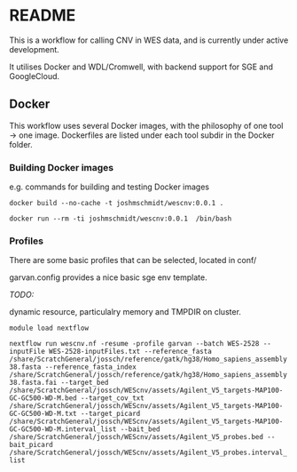 # README

This is a workflow for calling CNV in WES data, and is currently under active development.

It utilises Docker and WDL/Cromwell, with backend support for SGE and GoogleCloud.

## Docker

This workflow uses several Docker images, with the philosophy of one tool -> one image.
Dockerfiles are listed under each tool subdir in the Docker folder.

### Building Docker images

e.g. commands for building and testing Docker images


`docker build --no-cache -t joshmschmidt/wescnv:0.0.1 .`


`docker run --rm -ti joshmschmidt/wescnv:0.0.1  /bin/bash`



### Profiles

There are some basic profiles that can be selected, located in conf/

garvan.config provides a nice basic sge env template.

*TODO:*

dynamic resource, particulalry memory and TMPDIR on cluster.

`module load nextflow`

`nextflow run wescnv.nf -resume -profile garvan --batch WES-2528 --inputFile WES-2528-inputFiles.txt --reference_fasta /share/ScratchGeneral/jossch/reference/gatk/hg38/Homo_sapiens_assembly38.fasta --reference_fasta_index /share/ScratchGeneral/jossch/reference/gatk/hg38/Homo_sapiens_assembly38.fasta.fai --target_bed /share/ScratchGeneral/jossch/WEScnv/assets/Agilent_V5_targets-MAP100-GC-GC500-WD-M.bed --target_cov_txt /share/ScratchGeneral/jossch/WEScnv/assets/Agilent_V5_targets-MAP100-GC-GC500-WD-M.txt --target_picard /share/ScratchGeneral/jossch/WEScnv/assets/Agilent_V5_targets-MAP100-GC-GC500-WD-M.interval_list --bait_bed /share/ScratchGeneral/jossch/WEScnv/assets/Agilent_V5_probes.bed --bait_picard /share/ScratchGeneral/jossch/WEScnv/assets/Agilent_V5_probes.interval_list`
